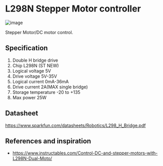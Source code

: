 # L298N Stepper Motor controller

![image](https://user-images.githubusercontent.com/44589560/195606479-1ca8dd2f-cb66-4b97-a835-c1ff57bf022b.png)

Stepper Motor/DC motor control.

## Specification
1. Double H bridge drive
2. Chip L298N (ST NEW)
3. Logical voltage 5V
4. Drive voltage 5V-35V
5. Logical current 0mA-36mA
6. Drive current 2A(MAX single bridge)
7. Storage temperature -20 to +135
8. Max power 25W

## Datasheet
https://www.sparkfun.com/datasheets/Robotics/L298_H_Bridge.pdf

## References and inspiration
* https://www.instructables.com/Control-DC-and-stepper-motors-with-L298N-Dual-Moto/

